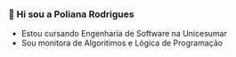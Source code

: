 ### 👋 Hi sou a Poliana Rodrigues

- Estou cursando Engenharia de Software na Unicesumar
- Sou monitora de Algoritimos e Lógica de Programação


<!--
**Poliih/Poliih** is a ✨ _special_ ✨ repository because its `README.md` (this file) appears on your GitHub profile.
 

